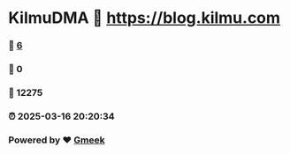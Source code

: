 # KilmuDMA :link: https://blog.kilmu.com 
### :page_facing_up: [6](https://blog.kilmu.com/tag.html) 
### :speech_balloon: 0 
### :hibiscus: 12275 
### :alarm_clock: 2025-03-16 20:20:34 
### Powered by :heart: [Gmeek](https://github.com/Meekdai/Gmeek)
